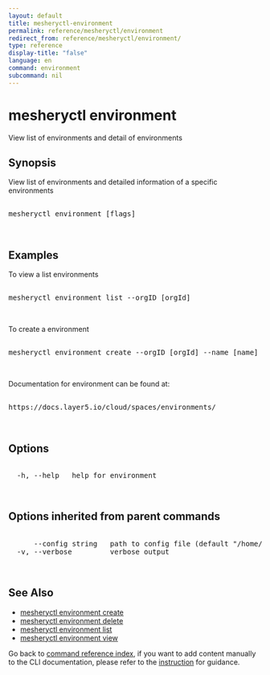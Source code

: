 ```yaml
---
layout: default
title: mesheryctl-environment
permalink: reference/mesheryctl/environment
redirect_from: reference/mesheryctl/environment/
type: reference
display-title: "false"
language: en
command: environment
subcommand: nil
---
```


# mesheryctl environment

View list of environments and detail of environments

## Synopsis

View list of environments and detailed information of a specific environments
<pre class='codeblock-pre'>
<div class='codeblock'>
mesheryctl environment [flags]

</div>
</pre> 

## Examples

To view a list environments
<pre class='codeblock-pre'>
<div class='codeblock'>
mesheryctl environment list --orgID [orgId]

</div>
</pre> 

To create a environment
<pre class='codeblock-pre'>
<div class='codeblock'>
mesheryctl environment create --orgID [orgId] --name [name] --description [description]

</div>
</pre> 

Documentation for environment can be found at:
<pre class='codeblock-pre'>
<div class='codeblock'>
https://docs.layer5.io/cloud/spaces/environments/

</div>
</pre> 

## Options

<pre class='codeblock-pre'>
<div class='codeblock'>
  -h, --help   help for environment

</div>
</pre>

## Options inherited from parent commands

<pre class='codeblock-pre'>
<div class='codeblock'>
      --config string   path to config file (default "/home/runner/.meshery/config.yaml")
  -v, --verbose         verbose output

</div>
</pre>

## See Also

* [mesheryctl environment create](/reference/mesheryctl/environment/create)
* [mesheryctl environment delete](/reference/mesheryctl/environment/delete)
* [mesheryctl environment list](/reference/mesheryctl/environment/list)
* [mesheryctl environment view](/reference/mesheryctl/environment/view)

Go back to [command reference index](/reference/mesheryctl/), if you want to add content manually to the CLI documentation, please refer to the [instruction](/project/contributing/contributing-cli#preserving-manually-added-documentation) for guidance.
